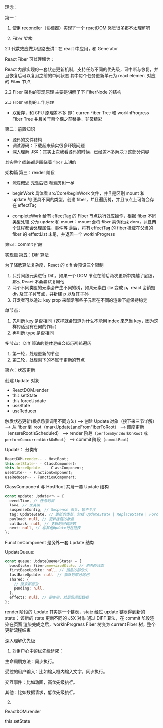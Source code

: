 理念：

第一：

1. 使用 reconciler（协调器）实现了一个 reactDOM
   感觉很多都不太理解吧

2. Fiber 架构

2.1 代数效应做为思路去讲：在 react 中应用，和 Generator

React Fiber 可以理解为：

React 内部实现的一套状态更新机制，支持任务不同的优先级，可中断与恢复，并且恢复后可以复用之前的中间状态
其中每个任务更新单元为 react element 对应的 Fiber 节点

2.2 Fiber 架构的实现原理
主要是讲解了下 FiberNode 的结构

2.3 Fiber 架构的工作原理

- 双缓存，和 GPU 原理差不多
  即：curren Fiber Tree 和 workInProgress Fiber Tree
  并且关于两个棵之前替换，非常精彩

第二：前置知识

- 源码的文件结构
- 调试源码：下载起来确实很多环境问题
- 深入理解 JSX：其实上次我看源码的时候，已经差不多解决了这部分内容

其实整个线路都是围绕着 fiber 去讲的

架构篇
第三：render 阶段

- 流程概述
  先递后归
  和遍历树一样

- beginWork
  具体看 src/Core/beginWork 文件，并且是区别 mount 和 update 的
  更具不同的类型，创建 fiber，并且遍历树，并且节点上可能会存在 effectTag

- completeWork
  给有 effectTag 的 Fiber 节点执行对应操作，根据 fiber 不同类型处理
  分为 update 和 mount：mount 会将 fiber 实例化成 dom，并且两个过程都会处理属性，事件等
  最后，将有 effectTag 的 fiber 挂载在父级的 fiber 的 effectList 末尾，并返回一个 workInProgress

第四：commit 阶段

实现篇
第五：Diff 算法

为了降低算法复杂度，React 的 diff 会预设三个限制

1. 只对同级元素进行 Diff。如果一个 DOM 节点在前后两次更新中跨越了层级，那么 React 不会尝试复用他
2. 两个不同类型的元素会产生不同的树，如果元素由 div 变成 p，react 会销毁 div 及其子孙节点，并新建 p 以及其子孙
3. 开发者可以通过 key prop 来暗示哪些子元素在不同的渲染下能保持稳定

单节点：

1. 先判断 key 是否相同（这样就会知道为什么不能用 index 来充当 key，因为这样的话没有任何的作用）
2. 再判断 type 是否相同

多节点：
Diff 算法的整体逻辑会经历两轮遍历

1. 第一轮，处理更新的节点
2. 第二轮，处理剩下的不属于更新的节点

第六：状态更新

创建 Update 对象

- ReactDOM.render
- this.setState
- this.forceUpdate
- useState
- useReducer

触发状态更新(根据场景调用不同方法)
--> 创建 Update 对象（接下来三节详解）
--> 从 fiber 到 root（markUpdateLaneFromFiberToRoot）
--> 调度更新（ensureRootIsScheduled）
--> render 阶段（`performSyncWorkOnRoot` 或 `performConcurrentWorkOnRoot`）
--> commit 阶段（`commitRoot`）

Update：
分类有

```js
ReactDOM.render-- - HostRoot;
this.setState-- - ClassComponent;
this.forceUpdate-- - ClassComponent;
useState-- - FunctionComponent;
useReducer-- - FunctionComponent;
```

ClassComponent 与 HostRoot 共用一套 Update 结构

```ts
const update: Update<*> = {
  eventTime, // 任务时间
  lane, // 优先级
  suspenseConfig, // Suspense 相关，暂不关注
  tag: UpdateState, // 更新的类型，包括 UpdateState | ReplaceState | ForceUpdate | CaptureUpdate
  payload: null, // 更新挂载的数据
  callback: null, // 更新的回调函数
  next: null, // 与其他Update行程链表
};
```

FunctionComponent 是另外一套 Update 结构

UpdateQueue:

```ts
const queue: UpdateQueue<State> = {
  baseState: fiber.memoizedState, // 原来的状态
  firstBaseUpdate: null, // 插队的部分头
  lastBaseUpdate: null, // 插队的部分尾巴
  shared: {
    // 原来那部分
    pending: null,
  },
  effects: null, // 副作用，就是回调函数啦
};
```

render 阶段的 Update 其实是一个链表，state 经过 update 链表得到新的 state；
该新的 state 更新不同的 JSX 对象
通过 DIFF 算法，在 commit 阶段渲染在页面
渲染完成之后，workInProgress Fiber 树变为 current Fiber 树，整个更新流程结束

深入理解优先级

1. 对用户心中的优先级研究：

生命周期方法：同步执行。

受控的用户输入：比如输入框内输入文字，同步执行。

交互事件：比如动画，高优先级执行。

其他：比如数据请求，低优先级执行。

2.

ReactDOM.render

this.setState
